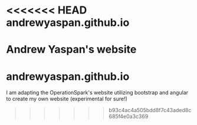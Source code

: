 <<<<<<< HEAD
andrewyaspan.github.io
========================
Andrew Yaspan's website
=======
# andrewyaspan.github.io
I am adapting the OperationSpark's website utilizing bootstrap and angular to create my own website (experimental for sure!)
>>>>>>> b93c4ac4a505bdd8f7c43aded8c685f4e0a3c369
